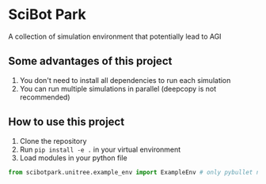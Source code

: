 # SciBot Park
A collection of simulation environment that potentially lead to AGI

## Some advantages of this project
1. You don't need to install all dependencies to run each simulation
2. You can run multiple simulations in parallel (deepcopy is not recommended)

## How to use this project
1. Clone the repository
2. Run `pip install -e .` in your virtual environment
3. Load modules in your python file
``` Python
from scibotpark.unitree.example_env import ExampleEnv # only pybullet needs to be installed
```